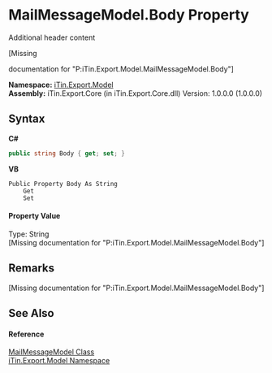 # MailMessageModel.Body Property 
Additional header content 

\[Missing <summary> documentation for "P:iTin.Export.Model.MailMessageModel.Body"\]

**Namespace:**&nbsp;<a href="ef57ffcc-e95e-b212-5a46-9aa6f5a3511f">iTin.Export.Model</a><br />**Assembly:**&nbsp;iTin.Export.Core (in iTin.Export.Core.dll) Version: 1.0.0.0 (1.0.0.0)

## Syntax

**C#**<br />
``` C#
public string Body { get; set; }
```

**VB**<br />
``` VB
Public Property Body As String
	Get
	Set
```


#### Property Value
Type: String<br />\[Missing <value> documentation for "P:iTin.Export.Model.MailMessageModel.Body"\]

## Remarks
\[Missing <remarks> documentation for "P:iTin.Export.Model.MailMessageModel.Body"\]

## See Also


#### Reference
<a href="cadecb15-810c-f89c-f934-b20d7baf91b4">MailMessageModel Class</a><br /><a href="ef57ffcc-e95e-b212-5a46-9aa6f5a3511f">iTin.Export.Model Namespace</a><br />